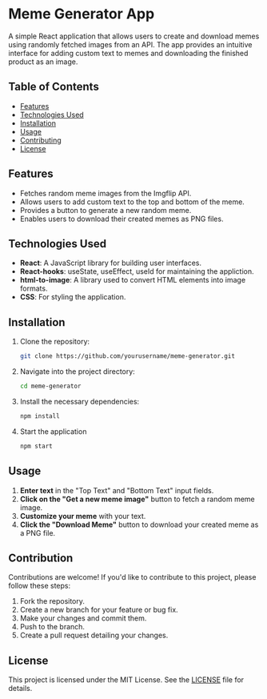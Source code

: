 # Meme Generator App

A simple React application that allows users to create and download memes using randomly fetched images from an API. The app provides an intuitive interface for adding custom text to memes and downloading the finished product as an image.

## Table of Contents

- [Features](#features)
- [Technologies Used](#technologies-used)
- [Installation](#installation)
- [Usage](#usage)
- [Contributing](#contributing)
- [License](#license)

## Features

- Fetches random meme images from the Imgflip API.
- Allows users to add custom text to the top and bottom of the meme.
- Provides a button to generate a new random meme.
- Enables users to download their created memes as PNG files.

## Technologies Used

- **React**: A JavaScript library for building user interfaces.
- **React-hooks**: useState, useEffect, useId for maintaining the appliction.
- **html-to-image**: A library used to convert HTML elements into image formats.
- **CSS**: For styling the application.

## Installation

1. Clone the repository:

   ```bash
   git clone https://github.com/yourusername/meme-generator.git

2. Navigate into the project directory:

   ```bash
   cd meme-generator

3. Install the necessary dependencies:

   ```bash
   npm install

4. Start the application

   ```bash
   npm start

## Usage

1. **Enter text** in the "Top Text" and "Bottom Text" input fields.
2. **Click on the "Get a new meme image"** button to fetch a random meme image.
3. **Customize your meme** with your text.
4. **Click the "Download Meme"** button to download your created meme as a PNG file.
   
## Contribution

Contributions are welcome! If you'd like to contribute to this project, please follow these steps:

1. Fork the repository.
2. Create a new branch for your feature or bug fix.
3. Make your changes and commit them.
4. Push to the branch.
5. Create a pull request detailing your changes.

## License

This project is licensed under the MIT License. See the [LICENSE](LICENSE) file for details.
